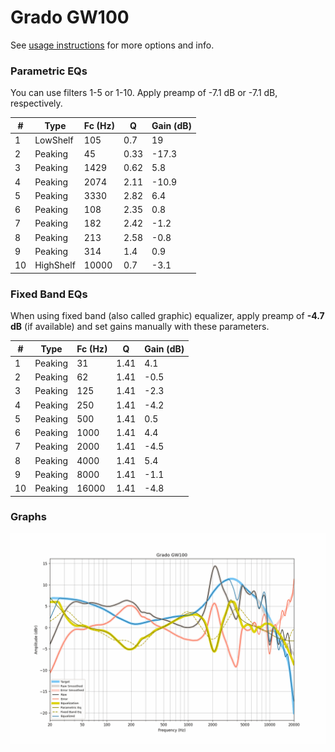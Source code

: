 # Grado GW100
See [usage instructions](https://github.com/jaakkopasanen/AutoEq#usage) for more options and info.

### Parametric EQs
You can use filters 1-5 or 1-10. Apply preamp of -7.1 dB or -7.1 dB, respectively.

|   # | Type      |   Fc (Hz) |    Q |   Gain (dB) |
|-----|-----------|-----------|------|-------------|
|   1 | LowShelf  |       105 | 0.7  |        19   |
|   2 | Peaking   |        45 | 0.33 |       -17.3 |
|   3 | Peaking   |      1429 | 0.62 |         5.8 |
|   4 | Peaking   |      2074 | 2.11 |       -10.9 |
|   5 | Peaking   |      3330 | 2.82 |         6.4 |
|   6 | Peaking   |       108 | 2.35 |         0.8 |
|   7 | Peaking   |       182 | 2.42 |        -1.2 |
|   8 | Peaking   |       213 | 2.58 |        -0.8 |
|   9 | Peaking   |       314 | 1.4  |         0.9 |
|  10 | HighShelf |     10000 | 0.7  |        -3.1 |

### Fixed Band EQs
When using fixed band (also called graphic) equalizer, apply preamp of **-4.7 dB** (if available) and set gains manually with these parameters.

|   # | Type    |   Fc (Hz) |    Q |   Gain (dB) |
|-----|---------|-----------|------|-------------|
|   1 | Peaking |        31 | 1.41 |         4.1 |
|   2 | Peaking |        62 | 1.41 |        -0.5 |
|   3 | Peaking |       125 | 1.41 |        -2.3 |
|   4 | Peaking |       250 | 1.41 |        -4.2 |
|   5 | Peaking |       500 | 1.41 |         0.5 |
|   6 | Peaking |      1000 | 1.41 |         4.4 |
|   7 | Peaking |      2000 | 1.41 |        -4.5 |
|   8 | Peaking |      4000 | 1.41 |         5.4 |
|   9 | Peaking |      8000 | 1.41 |        -1.1 |
|  10 | Peaking |     16000 | 1.41 |        -4.8 |

### Graphs
![](./Grado%20GW100.png)
